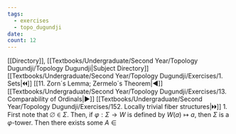 ```yaml
---
tags:
  - exercises
  - topo_dugundji
date: 
count: 12
---
```

[[Directory]], [[Textbooks/Undergraduate/Second Year/Topology Dugundji/Topology Dugundji|Subject Directory]]
[[Textbooks/Undergraduate/Second Year/Topology Dugundji/Exercises/1. Sets|🞀🞀]] [[11. Zorn´s Lemma; Zermelo´s Theorem|◀]] [[Textbooks/Undergraduate/Second Year/Topology Dugundji/Exercises/13. Comparability of Ordinals|▶]] [[Textbooks/Undergraduate/Second Year/Topology Dugundji/Exercises/152. Locally trivial fiber structures|🞂🞂]]
1. 
First note that ${} \varnothing \in \Sigma {}$. Then, if $\varphi:\Sigma\to{}W {}$ is defined by ${} W(a)\mapsto a {}$, then $\Sigma$ is a $\varphi$-tower. Then there exists some ${} A \in  {}$